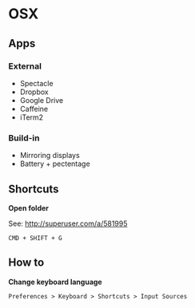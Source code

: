 # OSX

## Apps

### External

- Spectacle
- Dropbox
- Google Drive
- Caffeine
- iTerm2

### Build-in

- Mirroring displays
- Battery + pectentage

## Shortcuts

**Open folder**

See: http://superuser.com/a/581995

```
CMD + SHIFT + G
```

## How to

**Change keyboard language**

```
Preferences > Keyboard > Shortcuts > Input Sources
```